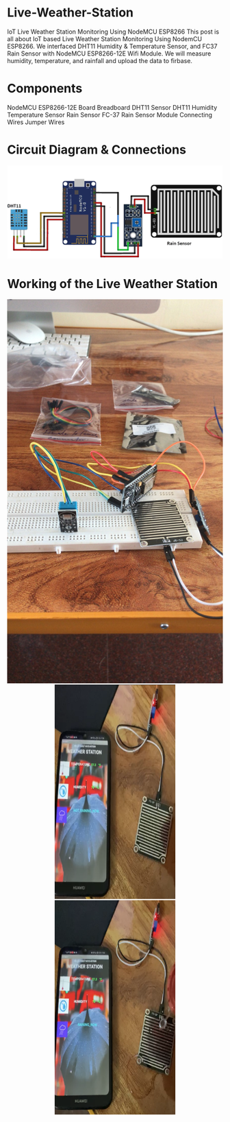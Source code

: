 # Live-Weather-Station
IoT Live Weather Station Monitoring Using NodeMCU ESP8266
This post is all about IoT based Live Weather Station Monitoring Using NodemCU ESP8266. 
We interfaced DHT11 Humidity & Temperature Sensor, and FC37 Rain Sensor with NodeMCU ESP8266-12E Wifi Module. 
We will measure humidity, temperature, and rainfall and upload the data to firbase.

# Components

NodeMCU	ESP8266-12E Board
Breadboard
DHT11 Sensor	DHT11 Humidity Temperature Sensor
Rain Sensor	FC-37 Rain Sensor Module
Connecting Wires	Jumper Wires

# Circuit Diagram & Connections

<p >
  <div align="center" >
 <img src="https://github.com/Kanishk-K-U/Live-Weather-Station/blob/main/Circuit-Diagram.jpg">
    </div>
</p>

# Working of the Live Weather Station

<p >
  <div align="center" >
 <img src="https://github.com/Kanishk-K-U/Live-Weather-Station/blob/main/Weather-Station.jpeg">
 <img width="281.25" height="500" src="https://github.com/Kanishk-K-U/Live-Weather-Station/blob/main/not%20raining.PNG">
 <img width="281.25" height="500" src="https://github.com/Kanishk-K-U/Live-Weather-Station/blob/main/raining.PNG">
    </div>
</p>
